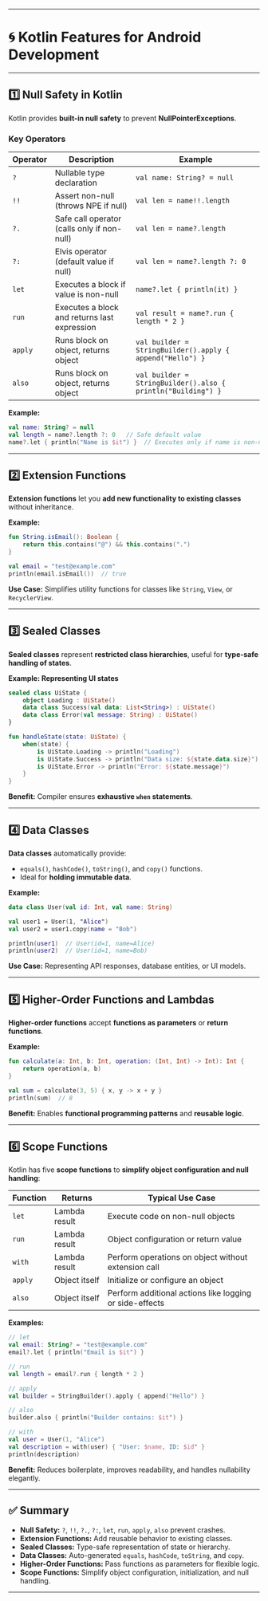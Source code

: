 
---

# 🌀 Kotlin Features for Android Development

---

## 1️⃣ Null Safety in Kotlin

Kotlin provides **built-in null safety** to prevent **NullPointerExceptions**.

### Key Operators

| Operator | Description                                  | Example                                                      |
| -------- | -------------------------------------------- | ------------------------------------------------------------ |
| `?`      | Nullable type declaration                    | `val name: String? = null`                                   |
| `!!`     | Assert non-null (throws NPE if null)         | `val len = name!!.length`                                    |
| `?.`     | Safe call operator (calls only if non-null)  | `val len = name?.length`                                     |
| `?:`     | Elvis operator (default value if null)       | `val len = name?.length ?: 0`                                |
| `let`    | Executes a block if value is non-null        | `name?.let { println(it) }`                                  |
| `run`    | Executes a block and returns last expression | `val result = name?.run { length * 2 }`                      |
| `apply`  | Runs block on object, returns object         | `val builder = StringBuilder().apply { append("Hello") }`    |
| `also`   | Runs block on object, returns object         | `val builder = StringBuilder().also { println("Building") }` |

**Example:**

```kotlin
val name: String? = null
val length = name?.length ?: 0   // Safe default value
name?.let { println("Name is $it") }  // Executes only if name is non-null
```

---

## 2️⃣ Extension Functions

**Extension functions** let you **add new functionality to existing classes** without inheritance.

**Example:**

```kotlin
fun String.isEmail(): Boolean {
    return this.contains("@") && this.contains(".")
}

val email = "test@example.com"
println(email.isEmail())  // true
```

**Use Case:** Simplifies utility functions for classes like `String`, `View`, or `RecyclerView`.

---

## 3️⃣ Sealed Classes

**Sealed classes** represent **restricted class hierarchies**, useful for **type-safe handling of states**.

**Example: Representing UI states**

```kotlin
sealed class UiState {
    object Loading : UiState()
    data class Success(val data: List<String>) : UiState()
    data class Error(val message: String) : UiState()
}

fun handleState(state: UiState) {
    when(state) {
        is UiState.Loading -> println("Loading")
        is UiState.Success -> println("Data size: ${state.data.size}")
        is UiState.Error -> println("Error: ${state.message}")
    }
}
```

**Benefit:** Compiler ensures **exhaustive `when` statements**.

---

## 4️⃣ Data Classes

**Data classes** automatically provide:

* `equals()`, `hashCode()`, `toString()`, and `copy()` functions.
* Ideal for **holding immutable data**.

**Example:**

```kotlin
data class User(val id: Int, val name: String)

val user1 = User(1, "Alice")
val user2 = user1.copy(name = "Bob")

println(user1)  // User(id=1, name=Alice)
println(user2)  // User(id=1, name=Bob)
```

**Use Case:** Representing API responses, database entities, or UI models.

---

## 5️⃣ Higher-Order Functions and Lambdas

**Higher-order functions** accept **functions as parameters** or **return functions**.

**Example:**

```kotlin
fun calculate(a: Int, b: Int, operation: (Int, Int) -> Int): Int {
    return operation(a, b)
}

val sum = calculate(3, 5) { x, y -> x + y }
println(sum)  // 8
```

**Benefit:** Enables **functional programming patterns** and **reusable logic**.

---

## 6️⃣ Scope Functions

Kotlin has five **scope functions** to **simplify object configuration and null handling**:

| Function | Returns       | Typical Use Case                                        |
| -------- | ------------- | ------------------------------------------------------- |
| `let`    | Lambda result | Execute code on non-null objects                        |
| `run`    | Lambda result | Object configuration or return value                    |
| `with`   | Lambda result | Perform operations on object without extension call     |
| `apply`  | Object itself | Initialize or configure an object                       |
| `also`   | Object itself | Perform additional actions like logging or side-effects |

**Examples:**

```kotlin
// let
val email: String? = "test@example.com"
email?.let { println("Email is $it") }

// run
val length = email?.run { length * 2 }

// apply
val builder = StringBuilder().apply { append("Hello") }

// also
builder.also { println("Builder contains: $it") }

// with
val user = User(1, "Alice")
val description = with(user) { "User: $name, ID: $id" }
println(description)
```

**Benefit:** Reduces boilerplate, improves readability, and handles nullability elegantly.

---

## ✅ Summary

* **Null Safety:** `?`, `!!`, `?.`, `?:`, `let`, `run`, `apply`, `also` prevent crashes.
* **Extension Functions:** Add reusable behavior to existing classes.
* **Sealed Classes:** Type-safe representation of state or hierarchy.
* **Data Classes:** Auto-generated `equals`, `hashCode`, `toString`, and `copy`.
* **Higher-Order Functions:** Pass functions as parameters for flexible logic.
* **Scope Functions:** Simplify object configuration, initialization, and null handling.

---
